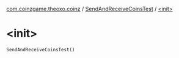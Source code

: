 [com.coinzgame.theoxo.coinz](../index.md) / [SendAndReceiveCoinsTest](index.md) / [&lt;init&gt;](.)

# &lt;init&gt;

`SendAndReceiveCoinsTest()`